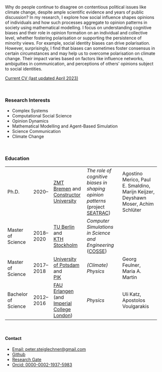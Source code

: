 
Why do people continue to disagree on contentious political issues like climate change, despite ample scientific evidence and years of public discussion? In my research, I explore how social influence shapes opinions of individuals and how such processes aggregate to opinion patterns in society using mathematical modelling. I focus on understanding cognitive biases and their role in opinion formation on an individual and collective level, whether fostering polarisation or supporting the persistence of minority views. For example, social identity biases can drive polarisation. However, surprisingly, I find that biases can sometimes foster consensus in certain circumstances and may help us to overcome polarisation on climate change. Their impact varies based on factors like influence networks, ambiguities in communication, and perceptions of others' opinions subject to social identities. 


<a href="static/pdfs/CV_PeterSteiglechner.pdf" type="application/pdf">Current CV (last updated April 2023)</a>

<p>&nbsp;</p>

### Research Interests

- Complex Systems 
- Computational Social Science 
- Opinion Dynamics 
- Mathematical Modelling and Agent-Based Simulation
- Science Communication
- Climate Change

<p>&nbsp;</p>


### Education


|  |   |   |   |   |
|---|---|---|---|---|
| Ph.D.  |  2020– | [ZMT Bremen](https://www.leibniz-zmt.de/en/) and <br> [Constructor University](https://constructor.university/)  |  <em>The role of cognitive biases in shaping opinion patterns</em> <br>(project [SEATRAC](https://www.leibniz-zmt.de/en/research/research-projects/seatrac.html)) | Agostino Merico, Paul E. Smaldino, Marijn Keijzer, Deyshawn Moser,  Achim Schlüter |
|  Master of Science |  2018–2020 |  [TU Berlin](https://www.tu.berlin/) and <br> [KTH Stockholm](https://www.kth.se/en/) | <em>Computer Simulations in Science and Engineering</em> ([COSSE](https://www.kth.se/en/studies/master/computer-simulations-for-science-and-engineering/msc-computer-simulations-for-science-and-engineering-1.44243))  |    |
|  Master of Science |  2017–2018  | [University of Potsdam](https://www.uni-potsdam.de/de/) and <br> [PIK](https://www.pik-potsdam.de/en) |  <em>(Climate) Physics</em>  |  Georg Feulner, Maria A. Martin  |
| Bachelor of Science | 2012–2016 | [FAU Erlangen](https://fau.de) <br> (and [Imperial College London](https://www.imperial.ac.uk/)) |  <em>Physics</em>  | Uli Katz, Apostolos Voulgarakis | 

<p>&nbsp;</p>

#### Contact

- <a href="mailto:peter.steiglechner@gmail.com">Email: peter.steiglechner@gmail.com</a>
- [Github](https://github.com/PeterSteiglechner)
- [Research Gate](https://www.researchgate.net/profile/Peter-Steiglechner)
- [Orcid: 0000-0002-1937-5983](https://orcid.org/0000-0002-1937-5983)


<p>&nbsp;</p>